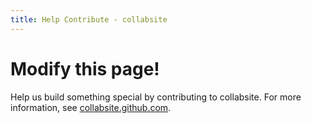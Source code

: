 ```yaml
---
title: Help Contribute - collabsite
---
```


# Modify this page!

Help us build something special by contributing to collabsite. For more information, see [collabsite.github.com](http://collabsite.github.com).